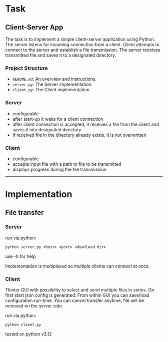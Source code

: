 # Task

## Client-Server App

The task is to implement a simple client-server application using Python. The server listens for incoming connection from a client. Client attempts to connect to the server and establish a file transmission. The server receives transmitted file and saves it to a designated directory.


### Project Structure
- `README.md`: An overview and instructions.
- `server.py`: The Server implementation.
- `client.py`: The Client implementation.


### Server

- configurable
- after start-up it waits for a client connection
- after client connection is accepted, it receives a file from the client and saves it into designated directory
- if received file in the directory already exists, it is not overwritten


### Client

- configurable
- accepts input file with a path to file to be transmitted
- displays progress during the file transmission



---

# Implementation

## File transfer

### Server

run via python:

    python server.py <host> <port> <download_dir>

use -h for help

Implementation is multiplexed so multiple clients can connect at once.


### Client

Tkinter GUI with possibility to select and send multiple files in series.
On first start json config is generated.
From within GUI you can save/load configuration run-time.
You can cancel transfer anytime, file will be removed on the server side.

run via python:

    python client.py


tested on python v3.12